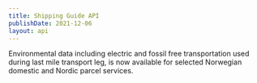 ```yaml
---
title: Shipping Guide API
publishDate: 2021-12-06
layout: api
---
```


Environmental data including electric and fossil free transportation used during last mile transport leg, is now available for 
selected Norwegian domestic and Nordic parcel services.
